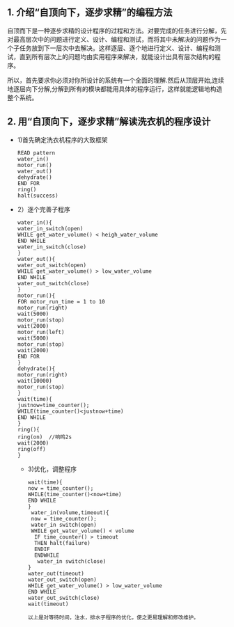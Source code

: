 ## 1. 介绍“自顶向下，逐步求精”的编程方法
  自顶而下是一种逐步求精的设计程序的过程和方法。对要完成的任务进行分解，先对最高层次中的问题进行定义、设计、编程和测试，而将其中未解决的问题作为一个子任务放到下一层次中去解决。这样逐层、逐个地进行定义、设计、编程和测试，直到所有层次上的问题均由实用程序来解决，就能设计出具有层次结构的程序。
  
  所以，首先要求你必须对你所设计的系统有一个全面的理解.然后从顶层开始,连续地逐层向下分解,分解到所有的模块都能用具体的程序运行，这样就能逻辑地构造整个系统。

## 2. 用“自顶向下，逐步求精”解读洗衣机的程序设计
- 1)首先确定洗衣机程序的大致框架

      READ pattern
      water_in() 
      motor_run()
      water_out()  
      dehydrate()
      END FOR
      ring()  
      halt(success)

- 2）逐个完善子程序

      water_in(){
      water_in_switch(open)  
      WHILE get_water_volume() < heigh_water_volume  
      END WHILE
      water_in_switch(close)  
      }
      water_out(){
      water_out_switch(open)  
      WHILE get_water_volume() > low_water_volume  
      END WHILE
      water_out_switch(close)
      }
      motor_run(){
      FOR motor_run_time = 1 to 10  
      motor_run(right)  
      wait(5000)
      motor_run(stop)   
      wait(2000)
      motor_run(left)   
      wait(5000)
      motor_run(stop)   
      wait(2000)
      END FOR
      }
      dehydrate(){
      motor_run(right)  
      wait(10000)
      motor_run(stop)   
      }
      wait(time){
      justnow=time_counter();
      WHILE(time_counter()<justnow+time)
      END WHILE
      }
      ring(){
      ring(on)  //响鸣2s
      wait(2000)
      ring(off)
      }

  - 3)优化，调整程序
      
        wait(time){
        now = time_counter();
        WHILE(time_counter()<now+time)
        END WHILE
        }
         water_in(volume,timeout){
         now = time_counter();
         water_in switch(open)
         WHILE get_water_volume() < volume 
          IF time_counter() > timeout
          THEN halt(failure)
          ENDIF
          ENDWHILE
           water_in switch(close)
        }
        water_out(timeout)
        water_out_switch(open)  
        WHILE get_water_volume() > low_water_volume 
        END WHILE
        water_out_switch(close)
        wait(timeout)

        以上是对等待时间，注水，排水子程序的优化，使之更易理解和修改维护。

        
